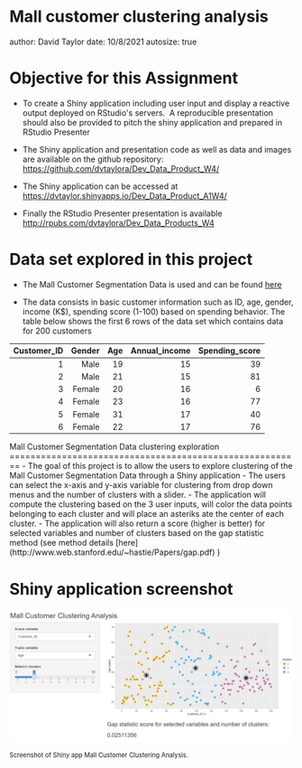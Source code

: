 Mall customer clustering analysis
========================================================
author: David Taylor
date: 10/8/2021
autosize: true

Objective for this Assignment
========================================================
- To create a Shiny application including user input and display a reactive output deployed on RStudio's servers.&nbsp;
A reproducible presentation should also be provided to pitch the shiny application and prepared in RStudio Presenter

- The Shiny application and presentation code as well as data and images are available on the github repository: https://github.com/dvtaylora/Dev_Data_Product_W4/
- The Shiny application can be accessed at https://dvtaylor.shinyapps.io/Dev_Data_Product_A1W4/
- Finally the RStudio Presenter presentation is available  http://rpubs.com/dvtaylora/Dev_Data_Products_W4

Data set explored in this project
========================================================
- The Mall Customer Segmentation Data is used and can be found [here](https://www.kaggle.com/vjchoudhary7/customer-segmentation-tutorial-in-python) 

- The data consists in basic customer information such as ID, age, gender, income (K$), spending score (1-100) based on spending behavior. The table below shows the first 6 rows of the data set which contains data for 200 customers


<table class="table table-condensed">
 <thead>
  <tr>
   <th style="text-align:right;"> Customer_ID </th>
   <th style="text-align:right;"> Gender </th>
   <th style="text-align:right;"> Age </th>
   <th style="text-align:right;"> Annual_income </th>
   <th style="text-align:right;"> Spending_score </th>
  </tr>
 </thead>
<tbody>
  <tr>
   <td style="text-align:right;"> 1 </td>
   <td style="text-align:right;"> Male </td>
   <td style="text-align:right;"> 19 </td>
   <td style="text-align:right;"> 15 </td>
   <td style="text-align:right;"> 39 </td>
  </tr>
  <tr>
   <td style="text-align:right;"> 2 </td>
   <td style="text-align:right;"> Male </td>
   <td style="text-align:right;"> 21 </td>
   <td style="text-align:right;"> 15 </td>
   <td style="text-align:right;"> 81 </td>
  </tr>
  <tr>
   <td style="text-align:right;"> 3 </td>
   <td style="text-align:right;"> Female </td>
   <td style="text-align:right;"> 20 </td>
   <td style="text-align:right;"> 16 </td>
   <td style="text-align:right;"> 6 </td>
  </tr>
  <tr>
   <td style="text-align:right;"> 4 </td>
   <td style="text-align:right;"> Female </td>
   <td style="text-align:right;"> 23 </td>
   <td style="text-align:right;"> 16 </td>
   <td style="text-align:right;"> 77 </td>
  </tr>
  <tr>
   <td style="text-align:right;"> 5 </td>
   <td style="text-align:right;"> Female </td>
   <td style="text-align:right;"> 31 </td>
   <td style="text-align:right;"> 17 </td>
   <td style="text-align:right;"> 40 </td>
  </tr>
  <tr>
   <td style="text-align:right;"> 6 </td>
   <td style="text-align:right;"> Female </td>
   <td style="text-align:right;"> 22 </td>
   <td style="text-align:right;"> 17 </td>
   <td style="text-align:right;"> 76 </td>
  </tr>
</tbody>
</table>
Mall Customer Segmentation Data clustering exploration
========================================================
- The goal of this project is to allow the users to explore clustering of the Mall Customer Segmentation Data through a Shiny application 
- The users can select the x-axis and y-axis variable for clustering from drop down menus and the number of clusters with a slider.
- The application will compute the clustering based on the 3 user inputs, will color the data points belonging to each cluster and will place an asteriks ate the center of each cluster.
- The application will also return a score  (higher is better) for selected variables and number of clusters based on the gap statistic method (see method details [here](http://www.web.stanford.edu/~hastie/Papers/gap.pdf) )

Shiny application screenshot
========================================================

![pic](mall_cust_clust_analy.JPG)

<div class="footer" style="margin-top:-0px;font-size:80%;">
Screenshot of Shiny app Mall Customer Clustering Analysis.<br>

